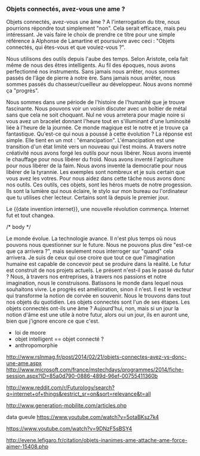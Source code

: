 ### Objets connectés, avez-vous une ame ?

Objets connectés, avez-vous une âme ? A l'interrogation du titre, nous pourrions répondre tout simplement "non". Cela serait efficace, mais peu intéressant. Je vais faire le choix de prendre ce titre pour une simple référence à Alphonse de Lamartine et poursuivre avec ceci : "Objets connectés, qui êtes-vous et que voulez-vous ?".

Nous utilisons des outils depuis l'aube des temps. Selon Aristote, cela fait même de nous des êtres intelligents. Au fil des époques, nous avons perfectionné nos instruments. Sans jamais nous arrêter, nous sommes passés de l'âge de pierre à notre ère. Sans jamais nous arrêter, nous sommes passés du chasseur/cueilleur au développeur. Nous avons nommé ça "progrès".

Nous sommes dans une période de l'histoire de l'humanité que je trouve fascinante. Nous pouvons voir un voisin discuter avec un boîtier de métal sans que cela ne soit choquant. Nul ne vous arretera pour magie noire si vous avez un bracelet donnant l'heure tout en s'illuminant d'une luminosité liée à l'heure de la journée. Ce monde magique est le notre et je trouve ça fantastique. Qu'est-ce qui nous a poussé à cette évolution ? La réponse est simple. Elle tient en un mot : "émancipation". L'émancipation est une transition d'un état limité vers un nouveau qui l'est moins. A travers notre créativité nous avons forgé les outils pour nous libérer. Nous avons inventé le chauffage pour nous libérer du froid. Nous avons inventé l'agriculture pour nous libérer de la faim. Nous avons inventé la democratie pour nous libérer de la tyrannie. Les exemples sont nombreux et je suis certain que vous avez les votres. Pour nous aidez dans cette tâche nous avons donc nos outils. Ces outils, ces objets, sont les héros muets de notre progession. Ils sont la lumière qui nous éclaire, le stylo sur mon bureau ou l'ordinateur que tu utilises cher lecteur. Certains sont là depuis le premier jour.

Le {{date invention internet}}, une nouvelle révolution commença. Internet fut et tout changea.

/* body */ 


Le monde évolue. La technologie avance. Il n'est plus temps où nous pouvons nous questionner sur le future. Nous ne pouvons plus dire "est-ce que ça arrivera ?", mais seulement nous interroger sur "quand" cela arrivera. Je suis de ceux qui ose croire que tout ce que l'imagination humaine est capable de concevoir peut se produire dans la réalité. Le futur est construit de nos projets actuels. Le présent n'est-il pas le passé du futur ? Nous, à travers nos entreprises, à travers nos passions et notre imagination, nous le construisons. Batissons le monde dans lequel nous souhaitons vivre. Le progrès est amélioration, sinon il n'est. Il est le vecteur qui transforme la notion de corvée en souvenir. Nous le trouvons dans tout nos objets du quotidien. Les objets connectés sont l'un de ses étapes. Les objets connectés ont-ils une âme ? Aujourd'hui, non, mais si un jour la notion d'âme est une utile à notre futur, alors oui un jour, ils en auront une, bien que j'ignore encore ce que c'est.



- loi de moore
- objet intelligent == objet connecté ?
- anthropomorphie


http://www.rslnmag.fr/post/2014/02/21/objets-connectes-avez-vs-donc-une-ame.aspx
http://www.microsoft.com/france/mstechdays/programmes/2014/fiche-session.aspx?ID=85a0d790-0886-489d-96ef-00755411360b


http://www.reddit.com/r/Futurology/search?q=internet+of+things&restrict_sr=on&sort=relevance&t=all

http://www.generation-mobilite.com/articles.php

data gueule https://www.youtube.com/watch?v=5otaBKsz7k4

https://www.youtube.com/watch?v=9DNzF5sBSY4

http://evene.lefigaro.fr/citation/objets-inanimes-ame-attache-ame-force-aimer-15408.php



